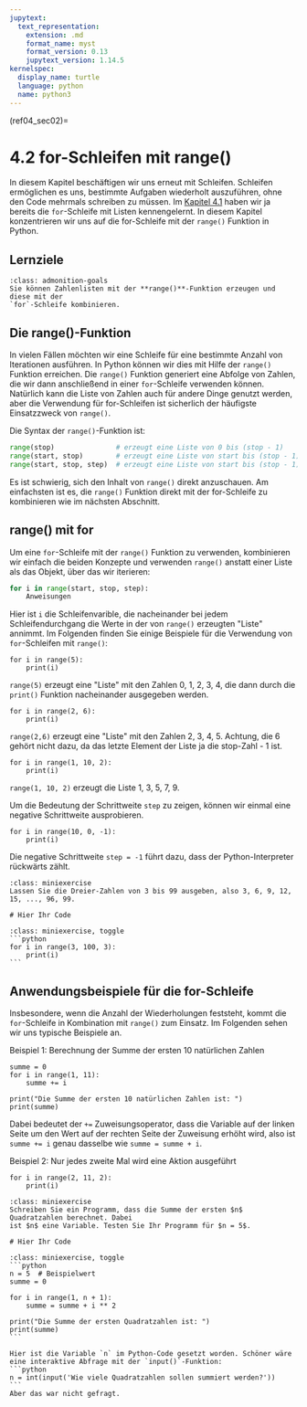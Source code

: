 ```yaml
---
jupytext:
  text_representation:
    extension: .md
    format_name: myst
    format_version: 0.13
    jupytext_version: 1.14.5
kernelspec:
  display_name: turtle
  language: python
  name: python3
---
```


(ref04_sec02)=
# 4.2 for-Schleifen mit range()

In diesem Kapitel beschäftigen wir uns erneut mit Schleifen. Schleifen
ermöglichen es uns, bestimmte Aufgaben wiederholt auszuführen, ohne den Code
mehrmals schreiben zu müssen. Im [Kapitel 4.1](ref04_sec01) haben wir ja bereits
die `for`-Schleife mit Listen kennengelernt. In diesem Kapitel konzentrieren wir
uns auf die for-Schleife mit der `range()` Funktion in Python.

## Lernziele

```{admonition} Lernziele
:class: admonition-goals
Sie können Zahlenlisten mit der **range()**-Funktion erzeugen und diese mit der
`for`-Schleife kombinieren.
```

## Die range()-Funktion

In vielen Fällen möchten wir eine Schleife für eine bestimmte Anzahl von
Iterationen ausführen. In Python können wir dies mit Hilfe der
`range()` Funktion erreichen. Die `range()` Funktion generiert eine Abfolge von
Zahlen, die wir dann anschließend in einer `for`-Schleife verwenden können.
Natürlich kann die Liste von Zahlen auch für andere Dinge genutzt werden, aber
die Verwendung für for-Schleifen ist sicherlich der häufigste Einsatzzweck von
`range()`.

Die Syntax der `range()`-Funktion ist:

```python
range(stop)               # erzeugt eine Liste von 0 bis (stop - 1)
range(start, stop)        # erzeugt eine Liste von start bis (stop - 1)
range(start, stop, step)  # erzeugt eine Liste von start bis (stop - 1) mit der Schrittweite step
```

Es ist schwierig, sich den Inhalt von `range()` direkt anzuschauen. Am
einfachsten ist es, die `range()` Funktion direkt mit der for-Schleife zu
kombinieren wie im nächsten Abschnitt.

## range() mit for

Um eine `for`-Schleife mit der `range()` Funktion zu verwenden, kombinieren wir
einfach die beiden Konzepte und verwenden `range()` anstatt einer Liste als das Objekt,
über das wir iterieren:

```python
for i in range(start, stop, step):
    Anweisungen
```

Hier ist `i` die Schleifenvarible, die nacheinander bei jedem Schleifendurchgang
die Werte in der von `range()` erzeugten "Liste" annimmt. Im Folgenden finden Sie
einige Beispiele für die Verwendung von `for`-Schleifen mit `range()`:

```{code-cell} ipython3
for i in range(5):
    print(i)
```

`range(5)` erzeugt eine "Liste" mit den Zahlen 0, 1, 2, 3, 4, die dann durch die
`print()` Funktion nacheinander ausgegeben werden.


```{code-cell} ipython3
for i in range(2, 6):
    print(i)
```

`range(2,6)` erzeugt eine "Liste" mit den Zahlen 2, 3, 4, 5. Achtung, die 6 gehört
nicht dazu, da das letzte Element der Liste ja die stop-Zahl - 1 ist.


```{code-cell} ipython3
for i in range(1, 10, 2): 
    print(i)
```

`range(1, 10, 2)` erzeugt die Liste 1, 3, 5, 7, 9.

Um die Bedeutung der Schrittweite `step` zu zeigen, können wir einmal eine
negative Schrittweite ausprobieren.

```{code-cell} ipython3
for i in range(10, 0, -1):
    print(i)
```

Die negative Schrittweite `step = -1` führt dazu, dass der Python-Interpreter
rückwärts zählt.

```{admonition} Mini-Übung
:class: miniexercise
Lassen Sie die Dreier-Zahlen von 3 bis 99 ausgeben, also 3, 6, 9, 12, 15, ..., 96, 99.
```

```{code-cell} ipython3
# Hier Ihr Code
```

````{admonition} Lösung
:class: miniexercise, toggle
```python
for i in range(3, 100, 3):
    print(i)
```
````

## Anwendungsbeispiele für die for-Schleife

Insbesondere, wenn die Anzahl der Wiederholungen feststeht, kommt die
`for`-Schleife in Kombination mit `range()` zum Einsatz. Im Folgenden sehen wir uns
typische Beispiele an.

Beispiel 1: Berechnung der Summe der ersten 10 natürlichen Zahlen

```{code-cell} ipython3
summe = 0
for i in range(1, 11):
    summe += i

print("Die Summe der ersten 10 natürlichen Zahlen ist: ")
print(summe)
```

Dabei bedeutet der `+=` Zuweisungsoperator, dass die Variable auf der linken Seite um den
Wert auf der rechten Seite der Zuweisung erhöht wird, also ist `summe += i` genau dasselbe
wie `summe = summe + i`.

Beispiel 2: Nur jedes zweite Mal wird eine Aktion ausgeführt

```{code-cell} ipython3
for i in range(2, 11, 2):
    print(i)
```

```{admonition} Mini-Übung
:class: miniexercise
Schreiben Sie ein Programm, dass die Summe der ersten $n$ Quadratzahlen berechnet. Dabei
ist $n$ eine Variable. Testen Sie Ihr Programm für $n = 5$.
```

```{code-cell} ipython3
# Hier Ihr Code
```

````{admonition} Lösung
:class: miniexercise, toggle
```python
n = 5  # Beispielwert
summe = 0

for i in range(1, n + 1):
    summe = summe + i ** 2

print("Die Summe der ersten Quadratzahlen ist: ")
print(summe)
```

Hier ist die Variable `n` im Python-Code gesetzt worden. Schöner wäre eine interaktive Abfrage mit der `input()`-Funktion:
```python
n = int(input('Wie viele Quadratzahlen sollen summiert werden?'))
```
Aber das war nicht gefragt.
````

